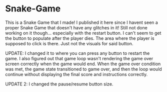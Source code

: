 # Snake-Game
This is a Snake Game that I made! I published it here since I havent seen a proper Snake Game that doesn't have any glitches in it! Still not done working on it though... especially with the restart button. I can't seem to get the button to populate after the player dies.
The area where the player is supposed to click is there. Just not the visuals for said button.

UPDATE: I changed it to where you can press any button to restart the game. I also figured out that game loop wasn't rendering the game over screen correctly when the game would end. When the game over condition was met, the game state transitioned to game over, and then the loop would continue without displaying the final score and instructions correctly.

UPDATE 2: I changed the pause/resume button size.
